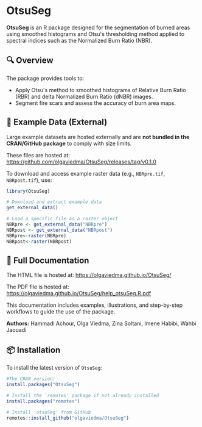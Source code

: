 # OtsuSeg

**OtsuSeg** is an R package designed for the segmentation of burned areas using smoothed histograms and Otsu's thresholding method applied to spectral indices such as the Normalized Burn Ratio (NBR).

## 🔍 Overview

The package provides tools to:

- Apply Otsu's method to smoothed histograms of Relative Burn Ratio (RBR) and delta Normalized Burn Ratio (dNBR) images.
- Segment fire scars and assess the accuracy of burn area maps.

## 📁 Example Data (External)

Large example datasets are hosted externally and are **not bundled in the CRAN/GitHub package** to comply with size limits.

These files are hosted at:
https://github.com/olgaviedma/OtsuSeg/releases/tag/v0.1.0

To download and access example raster data (e.g., `NBRpre.tif`, `NBRpost.tif`), use:

```r
library(OtsuSeg)

# Download and extract example data
get_external_data()

# Load a specific file as a raster object
NBRpre <- get_external_data("NBRpre")
NBRpost <- get_external_data("NBRpost")
NBRpre<-raster(NBRpre)
NBRpost<-raster(NBRpost)

```
## 📘 Full Documentation

The HTML file is hosted at:
https://olgaviedma.github.io/OtsuSeg/

The PDF file is hosted at:
https://olgaviedma.github.io/OtsuSeg/help_otsuSeg.R.pdf

This documentation includes examples, illustrations, and step-by-step workflows to guide the use of the package.


**Authors:** Hammadi Achour, Olga Viedma, Zina Soltani, Imene Habibi, Wahbi Jaouadi


## 📦 Installation

To install the latest version of `OtsuSeg`:

```r
#The CRAN version:
install.packages("OtsuSeg")

# Install the 'remotes' package if not already installed
install.packages("remotes")

# Install 'otsuSeg' from GitHub
remotes::install_github("olgaviedma/OtsuSeg")

```



